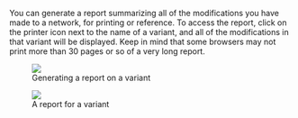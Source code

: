 You can generate a report summarizing all of the modifications you have made to a network, for printing
or reference. To access the report, click on the printer icon next to the name of a variant, and all
of the modifications in that variant will be displayed. Keep in mind that some browsers may not print
more than 30 pages or so of a very long report.

<figure>
  <img src="../img/select-report.png" />
  <figcaption>Generating a report on a variant</figcaption>
</figure>

<figure>
  <img src="../img/report.png" />
  <figcaption>A report for a variant</figcaption>
</figure>
